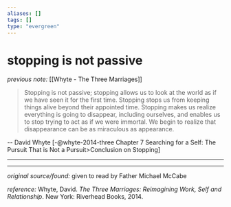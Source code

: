 ```yaml
---
aliases: []
tags: []
type: "evergreen"
---
```


# stopping is not passive

_previous note:_ [[Whyte - The Three Marriages]]

> Stopping is not passive; stopping allows us to look at the world as if we have seen it for the first time. Stopping stops us from keeping things alive beyond their appointed time. Stopping makes us realize everything is going to disappear, including ourselves, and enables us to stop trying to act as if we were immortal. We begin to realize that disappearance can be as miraculous as appearance.

-- David Whyte [-@whyte-2014-three Chapter 7 Searching for a Self: The Pursuit That is Not a Pursuit>Conclusion on Stopping]

---




---

_original source/found:_ given to read by Father Michael McCabe

_reference:_ Whyte, David. _The Three Marriages: Reimagining Work, Self and Relationship_. New York: Riverhead Books, 2014. 
